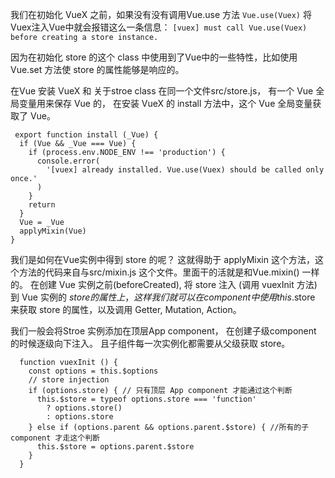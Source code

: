  我们在初始化 VueX 之前，如果没有没有调用Vue.use 方法 ```Vue.use(Vuex)``` 将Vuex注入Vue中就会报错这么一条信息： ```[vuex] must call Vue.use(Vuex) before creating a store instance.```

 因为在初始化 store 的这个 class 中使用到了Vue中的一些特性，比如使用Vue.set 方法使 store 的属性能够是响应的。

 在Vue 安装 VueX 和 关于stroe class 在同一个文件src/store.js， 有一个 Vue 全局变量用来保存 Vue 的， 在安装 VueX 的 install 方法中，这个 Vue 全局变量获取了 Vue。 

```
 export function install (_Vue) {
  if (Vue && _Vue === Vue) {
    if (process.env.NODE_ENV !== 'production') {
      console.error(
        '[vuex] already installed. Vue.use(Vuex) should be called only once.'
      )
    }
    return
  }
  Vue = _Vue
  applyMixin(Vue)
}
```

我们是如何在Vue实例中得到 store 的呢？ 这就得助于 applyMixin 这个方法，这个方法的代码来自与src/mixin.js 这个文件。里面干的活就是和Vue.mixin() 一样的。 在创建 Vue 实例之前(beforeCreated), 将 store 注入 (调用 vuexInit 方法) 到 Vue 实例的 $store 的 属性上，这样我们就可以在component 中使用 this.$store 来获取 store 的属性，以及调用 Getter, Mutation, Action。

我们一般会将Stroe 实例添加在顶层App component， 在创建子级component 的时候逐级向下注入。 且子组件每一次实例化都需要从父级获取 store。
```
  function vuexInit () {
    const options = this.$options
    // store injection
    if (options.store) { // 只有顶层 App component 才能通过这个判断
      this.$store = typeof options.store === 'function'
        ? options.store()
        : options.store
    } else if (options.parent && options.parent.$store) { //所有的子 component 才走这个判断
      this.$store = options.parent.$store
    }
  }
```